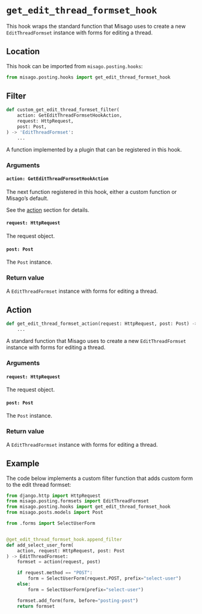 # `get_edit_thread_formset_hook`

This hook wraps the standard function that Misago uses to create a new `EditThreadFormset` instance with forms for editing a thread.


## Location

This hook can be imported from `misago.posting.hooks`:

```python
from misago.posting.hooks import get_edit_thread_formset_hook
```


## Filter

```python
def custom_get_edit_thread_formset_filter(
    action: GetEditThreadFormsetHookAction,
    request: HttpRequest,
    post: Post,
) -> 'EditThreadFormset':
    ...
```

A function implemented by a plugin that can be registered in this hook.


### Arguments

#### `action: GetEditThreadFormsetHookAction`

The next function registered in this hook, either a custom function or Misago’s default.

See the [action](#action) section for details.


#### `request: HttpRequest`

The request object.


#### `post: Post`

The `Post` instance.


### Return value

A `EditThreadFormset` instance with forms for editing a thread.


## Action

```python
def get_edit_thread_formset_action(request: HttpRequest, post: Post) -> 'EditThreadFormset':
    ...
```

A standard function that Misago uses to create a new `EditThreadFormset` instance with forms for editing a thread.


### Arguments

#### `request: HttpRequest`

The request object.


#### `post: Post`

The `Post` instance.


### Return value

A `EditThreadFormset` instance with forms for editing a thread.


## Example

The code below implements a custom filter function that adds custom form to the edit thread formset:

```python
from django.http import HttpRequest
from misago.posting.formsets import EditThreadFormset
from misago.posting.hooks import get_edit_thread_formset_hook
from misago.posts.models import Post

from .forms import SelectUserForm


@get_edit_thread_formset_hook.append_filter
def add_select_user_form(
    action, request: HttpRequest, post: Post
) -> EditThreadFormset:
    formset = action(request, post)

    if request.method == "POST":
        form = SelectUserForm(request.POST, prefix="select-user")
    else:
        form = SelectUserForm(prefix="select-user")

    formset.add_form(form, before="posting-post")
    return formset
```